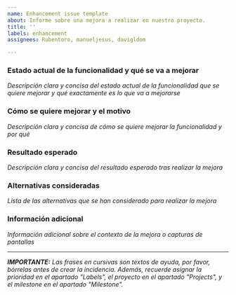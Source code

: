 ```yaml
---
name: Enhancement issue template
about: Informe sobre una mejora a realizar en nuestro proyecto.
title: ''
labels: enhancement
assignees: Rubentoro, manueljesus, davigldom

---
```


### Estado actual de la funcionalidad y qué se va a mejorar
_Descripción clara y concisa del estado actual de la funcionalidad que se quiere mejorar y qué exactamente es lo que va a mejorarse_

### Cómo se quiere mejorar y el motivo
_Descripción clara y concisa de cómo se quiere mejorar la funcionalidad y por qué_

### Resultado esperado
_Descripción clara y concisa del resultado esperado tras realizar la mejora_

### Alternativas consideradas
_Lista de las alternativas que se han considerado para realizar la mejora_

### Información adicional
_Información adicional sobre el contexto de la mejora o capturas de pantallas_

---

_**IMPORTANTE:** Las frases en cursivas son textos de ayuda, por favor, bórrelas antes de crear la incidencia. Además, recuerde asignar la prioridad en el apartado "Labels", el proyecto en el apartado "Projects", y el milestone en el apartado "Milestone"._
